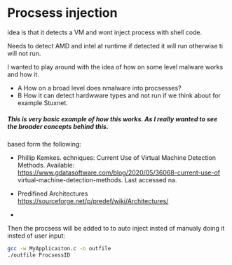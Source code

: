 # Procsess injection
idea is that it detects a VM and wont inject process with shell code. 


Needs to detect AMD and intel at runtime if detected it will run otherwise ti will not run. 

I wanted to play around with the idea of how on some level malware works and how it. 
- A How on a broad level does nmalware into procsesses?
- B How it can detect hardwware types and not run if we think about for example Stuxnet.

##### This is very basic example of how this works. As I really wanted to see the broader concepts behind this. 

based form the following:





- Phillip Kemkes.  echniques: Current Use of Virtual Machine Detection Methods. Available: https://www.gdatasoftware.com/blog/2020/05/36068-current-use-of virtual-machine-detection-methods. Last accessed na.

- Predifined Architectures https://sourceforge.net/p/predef/wiki/Architectures/ 
- 

Then the procsess will be added to to auto inject insted of manualy doing it insted of user input:

```bash
gcc -w MyApplicaiton.c -o outfile 
./outfile ProcsessID
````
